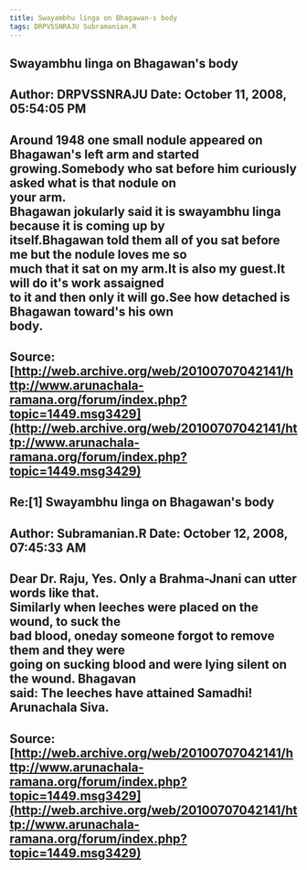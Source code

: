 ```yaml
--- 
title: Swayambhu linga on Bhagawan-s body   
tags: DRPVSSNRAJU Subramanian.R  
---  
```

## Swayambhu linga on Bhagawan's body  
Author: DRPVSSNRAJU         Date: October 11, 2008, 05:54:05 PM  
---  
Around 1948 one small nodule appeared on Bhagawan's left arm and started  
growing.Somebody who sat before him curiously asked what is that nodule on  
your arm.   
Bhagawan jokularly said it is swayambhu linga because it is coming up by  
itself.Bhagawan told them all of you sat before me but the nodule loves me so  
much that it sat on my arm.It is also my guest.It will do it's work assaigned  
to it and then only it will go.See how detached is Bhagawan toward's his own  
body.
 ---  
Source:[http://web.archive.org/web/20100707042141/http://www.arunachala-ramana.org/forum/index.php?topic=1449.msg3429](http://web.archive.org/web/20100707042141/http://www.arunachala-ramana.org/forum/index.php?topic=1449.msg3429)   
---  

## Re:[1] Swayambhu linga on Bhagawan's body  
Author: Subramanian.R       Date: October 12, 2008, 07:45:33 AM  
---  
Dear Dr. Raju, Yes. Only a Brahma-Jnani can utter words like that.   
Similarly when leeches were placed on the wound, to suck the   
bad blood, oneday someone forgot to remove them and they were   
going on sucking blood and were lying silent on the wound. Bhagavan   
said: The leeches have attained Samadhi!   
Arunachala Siva.
 ---  
Source:[http://web.archive.org/web/20100707042141/http://www.arunachala-ramana.org/forum/index.php?topic=1449.msg3429](http://web.archive.org/web/20100707042141/http://www.arunachala-ramana.org/forum/index.php?topic=1449.msg3429)   
---  

